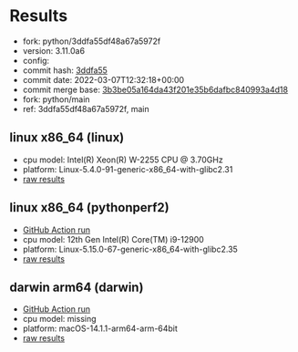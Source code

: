 # Results

- fork: python/3ddfa55df48a67a5972f
- version: 3.11.0a6
- config: 
- commit hash: [3ddfa55](https://github.com/python/cpython/commit/3ddfa55)
- commit date: 2022-03-07T12:32:18+00:00
- commit merge base: [3b3be05a164da43f201e35b6dafbc840993a4d18](https://github.com/python/cpython/commit/3b3be05a164da43f201e35b6dafbc840993a4d18)
- fork: python/main
- ref: 3ddfa55df48a67a5972f, main

## linux x86_64 (linux)

- cpu model: Intel(R) Xeon(R) W-2255 CPU @ 3.70GHz
- platform: Linux-5.4.0-91-generic-x86_64-with-glibc2.31
- [raw results](bm-20220307-linux-x86_64-python-main-3.11.0a6-3ddfa55.json)

## linux x86_64 (pythonperf2)

- [GitHub Action run](https://github.com/faster-cpython/benchmarking/actions/runs/4513535526)
- cpu model: 12th Gen Intel(R) Core(TM) i9-12900
- platform: Linux-5.15.0-67-generic-x86_64-with-glibc2.35
- [raw results](bm-20220307-pythonperf2-x86_64-python-3ddfa55df48a67a5972f-3.11.0a6-3ddfa55.json)

## darwin arm64 (darwin)

- [GitHub Action run](https://github.com/faster-cpython/benchmarking/actions/runs/6961752920)
- cpu model: missing
- platform: macOS-14.1.1-arm64-arm-64bit
- [raw results](bm-20220307-darwin-arm64-python-3ddfa55df48a67a5972f-3.11.0a6-3ddfa55.json)

